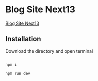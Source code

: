 # Blog Site Next13

[Blog Site Next13](https://github.com/bilal-faisal/blog-site-next13)


## Installation
Download the directory and open terminal

```

npm i

npm run dev


```
